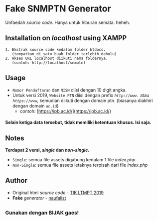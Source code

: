 # Fake SNMPTN Generator

Unfaedah *source code*. Hanya untuk hiburan semata. heheh.

## Installation on *localhost* using XAMPP

    1. Ekstrak source code kedalam folder htdocs.
       (tempatkan di satu buah folder terlebih dahulu)
    2. Akses URL localhost diikuti nama foldernya.
       (contoh: http://localhost/snmptn)

## Usage

- `Nomor Pendaftaran` dan `NISN` diisi dengan 10 digit angka.
- Untuk versi 2019, `Website PTN` diisi dengan prefix *`http://www.`* atau *`https://www`*, kemudian diikuti dengan domain ptn. (biasanya diakhiri dengan domain `ac.id`)
     - contoh: [https://ipb.ac.id/](https://ipb.ac.id/)


#### Selain ketiga data tersebut, tidak memiliki ketentuan khusus. Isi saja.

## Notes

**Terdapat 2 versi, *single* dan *non-single.***
- `Single`: semua file assets digabung kedalam 1 file *index.php*.
- `Non-Single`: semua file assets letaknya terpisah dari file *index.php*


## Author

* Original html *source code* - [TIK LTMPT 2019](https://ltmpt.ac.id/)
* **Fake** *generator* - [naufalist](https://github.com/naufalist)

##

### Gunakan dengan BIJAK gaes!
